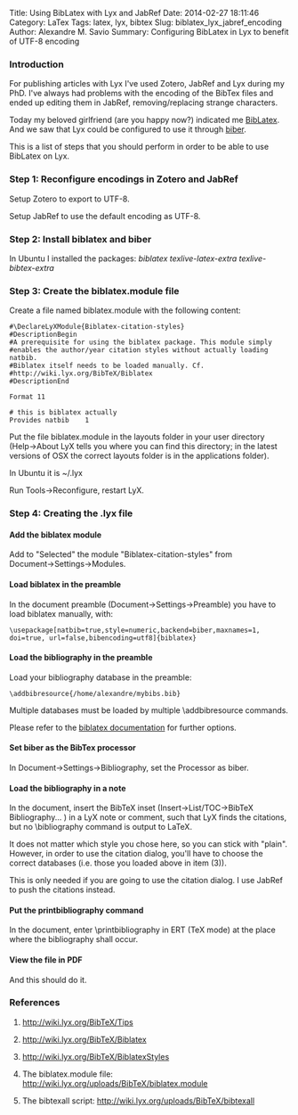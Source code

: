 Title: Using BibLatex with Lyx and JabRef
Date: 2014-02-27 18:11:46 
Category: LaTex
Tags: latex, lyx, bibtex
Slug: biblatex_lyx_jabref_encoding
Author: Alexandre M. Savio
Summary: Configuring BibLatex in Lyx to benefit of UTF-8 encoding

### Introduction

For publishing articles with Lyx I've used Zotero, JabRef and Lyx during my PhD.
I've always had problems with the encoding of the BibTex files and ended up
editing them in JabRef, removing/replacing strange characters.

Today my beloved girlfriend (are you happy now?) indicated me 
[BibLatex](http://www.ctan.org/pkg/biblatex).
And we saw that Lyx could be configured to use it through 
[biber](http://biblatex-biber.sourceforge.net/).

This is a list of steps that you should perform in order to be able to use
BibLatex on Lyx.

### Step 1: Reconfigure encodings in Zotero and JabRef

Setup Zotero to export to UTF-8.

Setup JabRef to use the default encoding as UTF-8.


### Step 2: Install biblatex and biber

In Ubuntu I installed the packages: *biblatex texlive-latex-extra texlive-bibtex-extra*


### Step 3: Create the biblatex.module file

Create a file named biblatex.module with the following content:

    #\DeclareLyXModule{Biblatex-citation-styles}
    #DescriptionBegin
    #A prerequisite for using the biblatex package. This module simply
    #enables the author/year citation styles without actually loading natbib.
    #Biblatex itself needs to be loaded manually. Cf.
    #http://wiki.lyx.org/BibTeX/Biblatex
    #DescriptionEnd

    Format 11

    # this is biblatex actually
    Provides natbib    1


Put the file biblatex.module in the layouts folder in your user directory 
(Help→About LyX tells you where you can find this directory; in the latest versions of OSX the correct layouts folder is in the applications folder).

In Ubuntu it is ~/.lyx

Run Tools→Reconfigure, restart LyX.


### Step 4: Creating the .lyx file


#### Add the biblatex module

Add to "Selected" the module "Biblatex-citation-styles" from Document→Settings→Modules. 


#### Load biblatex in the preamble

In the document preamble (Document→Settings→Preamble) you have to load biblatex manually, with:

    \usepackage[natbib=true,style=numeric,backend=biber,maxnames=1, doi=true, url=false,bibencoding=utf8]{biblatex}


#### Load the bibliography in the preamble

Load your bibliography database in the preamble:

    \addbibresource{/home/alexandre/mybibs.bib}

Multiple databases must be loaded by multiple \addbibresource commands.

Please refer to the [biblatex documentation](http://mirrors.ctan.org/macros/latex/contrib/biblatex/doc/biblatex.pdf) for further options. 


#### Set biber as the BibTex processor

In  Document→Settings→Bibliography, set the Processor as biber.


#### Load the bibliography in a note

In the document, insert the BibTeX inset (Insert→List/TOC→BibTeX Bibliography... ) in a LyX note or comment, 
such that LyX finds the citations, but no \bibliography command is output to LaTeX. 

It does not matter which style you chose here, so you can stick with "plain". 
However, in order to use the citation dialog, you'll have to choose the correct databases (i.e. those you loaded above in item (3)).

This is only needed if you are going to use the citation dialog. I use JabRef to push the citations instead.


#### Put the printbibliography command

In the document, enter \printbibliography in ERT (TeX mode) at the place where the bibliography shall occur. 


#### View the file in PDF

And this should do it.


### References

1. <http://wiki.lyx.org/BibTeX/Tips>

2. <http://wiki.lyx.org/BibTeX/Biblatex>

3. <http://wiki.lyx.org/BibTeX/BiblatexStyles>

4. The biblatex.module file: <http://wiki.lyx.org/uploads/BibTeX/biblatex.module>

5. The bibtexall script: <http://wiki.lyx.org/uploads/BibTeX/bibtexall>

